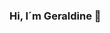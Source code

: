 ### Hi, I´m Geraldine 👋

<!--
**rungerun/rungerun** is a ✨ _special_ ✨ repository because its `README.md` (this file) appears on your GitHub profile.


- 🔭 I’m currently working on Telecom
- 🌱 I’m currently learning code
- 🤔 I’m looking for help with code
- 💬 Ask me about graphic disign
-->
